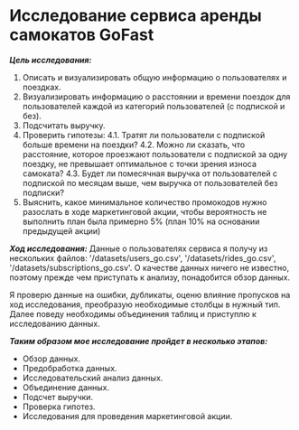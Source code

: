 # Исследование сервиса аренды самокатов GoFast
***Цель исследования:***

1. Описать и визуализировать общую информацию о пользователях и поездках.
2. Визуализировать информацию о расстоянии и времени поездок для пользователей каждой из категорий пользователей (с подпиской и без).
3. Подсчитать выручку.
4. Проверить гипотезы:
   4.1. Тратят ли пользователи с подпиской больше времени на поездки?
   4.2. Можно ли сказать, что расстояние, которое проезжают пользователи с подпиской за одну поездку, не превышает оптимальное с точки зрения износа самоката?
   4.3. Будет ли помесячная выручка от пользователей с подпиской по месяцам выше, чем выручка от пользователей без подписки?
5. Выяснить, какое минимальное количество промокодов нужно разослать в ходе маркетинговой акции, чтобы вероятность не выполнить план была примерно 5% (план 10% на основании предыдущей акции)

***Ход исследования:***
Данные о пользователях сервиса я получу из нескольких файлов: '/datasets/users_go.csv', '/datasets/rides_go.csv', '/datasets/subscriptions_go.csv'. О качестве данных ничего не известно, поэтому прежде чем приступать к анализу, понадобится обзор данных.

Я проверю данные на ошибки, дубликаты, оценю влияние пропусков на ход исследования, преобразую необходимые столбцы в нужный тип. Далее поведу необходимы объединения таблиц и приступлю к исследованию данных.

***Таким образом мое исследование пройдет в несколько этапов:***

- Обзор данных.
- Предобработка данных.
- Исследовательский анализ данных.
- Объединение данных.
- Подсчет выручки.
- Проверка гипотез.
- Исследования для проведения маркетинговой акции.
